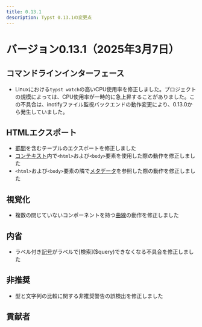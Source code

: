 ```yaml
---
title: 0.13.1
description: Typst 0.13.1の変更点
---
```


# バージョン0.13.1（2025年3月7日）

## コマンドラインインターフェース
- Linuxにおける`typst watch`の高いCPU使用率を修正しました。プロジェクトの規模によっては、CPU使用率が一時的に急上昇することがありました。この不具合は、inotifyファイル監視バックエンドの動作変更により、0.13.0から発生していました。

## HTMLエクスポート
- [罫間]($table.gutter)を含むテーブルのエクスポートを修正しました
- [コンテキスト]($context)内で`<html>`および`<body>`要素を使用した際の動作を修正しました
- `<html>`および`<body>`要素の隣で[メタデータ]($metadata)を参照した際の動作を修正しました

## 視覚化
- 複数の閉じていないコンポーネントを持つ[曲線]($curve)の動作を修正しました

## 内省
- ラベル付き[記号]($symbol)がラベルで[検索]($query)できなくなる不具合を修正しました

## 非推奨
- 型と文字列の比較に関する非推奨警告の誤検出を修正しました

## 貢献者
<contributors from="v0.13.0" to="v0.13.1" />
